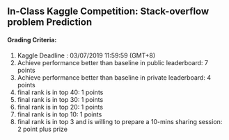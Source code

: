 
## In-Class Kaggle Competition: Stack-overflow problem Prediction 

#### Grading Criteria:

1. Kaggle Deadline : 03/07/2019 11:59:59 (GMT+8)
2. Achieve performance better than baseline in public leaderboard: 7 points
3. Achieve performance better than baseline in private leaderboard: 4 points
4. final rank is in top 40: 1 points
5. final rank is in top 30: 1 points
6. final rank is in top 20: 1 points
7. final rank is in top 10: 1 points
8.  final rank is in top 3 and is willing to prepare a 10-mins sharing session: 2 point plus prize
